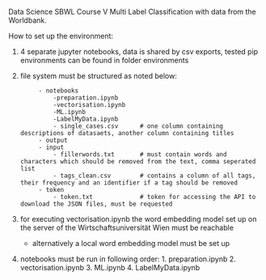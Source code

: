 Data Science SBWL Course V
Multi Label Classification with data from the Worldbank.

How to set up the environment:


1) 4 separate jupyter notebooks, data is shared by csv exports, tested pip environments can be found in folder environments


2) file system must be structured as noted below:

			- notebooks
				-preparation.ipynb
				-vectorisation.ipynb
				-ML.ipynb
				-LabelMyData.ipynb
				- single_cases.csv		# one column containing descriptions of datasaets, another column containing titles
			- output
			- input
				- fillerwords.txt		# must contain words and characters which should be removed from the text, comma seperated list
				- tags_clean.csv		# contains a column of all tags, their frequency and an identifier if a tag should be removed
			- token
				- token.txt				# token for accessing the API to download the JSON files, must be requested
 
				
3) for executing vectorisation.ipynb the word embedding model set up on the server of the Wirtschaftsuniversität Wien must be reachable
	- alternatively a local word embedding model must be set up 

4) notebooks must be run in following order:
			1. preparation.ipynb
			2. vectorisation.ipynb
			3. ML.ipynb
			4. LabelMyData.ipynb